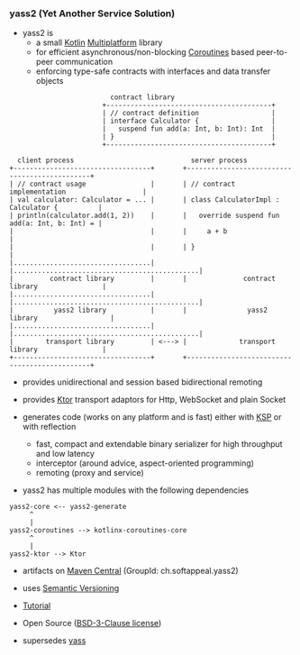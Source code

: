 ### yass2 (Yet Another Service Solution)

* yass2 is
    * a small [Kotlin](https://kotlinlang.org/) [Multiplatform](https://kotlinlang.org/docs/multiplatform-intro.html) library
    * for efficient asynchronous/non-blocking [Coroutines](https://kotlinlang.org/docs/coroutines-guide.html) based peer-to-peer communication
    * enforcing type-safe contracts with interfaces and data transfer objects

```
                         contract library
                       +-----------------------------------------+
                       | // contract definition                  |
                       | interface Calculator {                  |
                       |   suspend fun add(a: Int, b: Int): Int  |
                       | }                                       |
                       +-----------------------------------------+

  client process                             server process
+----------------------------------+       +----------------------------------------------+
| // contract usage                |       | // contract implementation                   |
| val calculator: Calculator = ... |       | class CalculatorImpl : Calculator {          |
| println(calculator.add(1, 2))    |       |   override suspend fun add(a: Int, b: Int) = |
|                                  |       |     a + b                                    |
|                                  |       | }                                            |
|..................................|       |..............................................|
|         contract library         |       |              contract library                |
|..................................|       |..............................................|
|          yass2 library           |       |               yass2 library                  |
|..................................|       |..............................................|
|        transport library         | <---> |             transport library                |
+----------------------------------+       +----------------------------------------------+
```

* provides unidirectional and session based bidirectional remoting

* provides [Ktor](https://ktor.io) transport adaptors for Http, WebSocket and plain Socket

* generates code (works on any platform and is fast) either with [KSP](https://kotlinlang.org/docs/ksp-overview.html) or with reflection
    * fast, compact and extendable binary serializer for high throughput and low latency
    * interceptor (around advice, aspect-oriented programming)
    * remoting (proxy and service)

* yass2 has multiple modules with the following dependencies

```
yass2-core <-- yass2-generate
     ^
     |
yass2-coroutines --> kotlinx-coroutines-core
     ^
     |
yass2-ktor --> Ktor
```

* artifacts on [Maven Central](https://central.sonatype.com/search?q=g:ch.softappeal.yass2) (GroupId: ch.softappeal.yass2)

* uses [Semantic Versioning](https://semver.org)

* [Tutorial](tutorial/src)

* Open Source ([BSD-3-Clause license](license.txt))

* supersedes [yass](https://github.com/softappeal/yass/)
